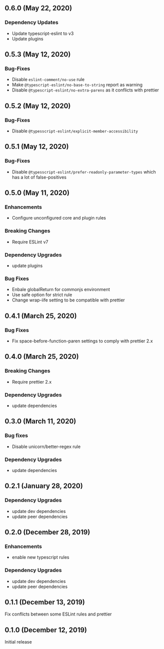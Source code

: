 ## 0.6.0 (May 22, 2020)

### Dependency Updates

* Update typescript-eslint to v3
* Update plugins

## 0.5.3 (May 12, 2020)

### Bug-Fixes

* Disable `eslint-comment/no-use` rule
* Make `@typescript-eslint/no-base-to-string` report as warning
* Disable `@typescript-eslint/no-extra-parens` as it conflicts with prettier

## 0.5.2 (May 12, 2020)

### Bug-Fixes

* Disable `@typesscript-eslint/explicit-member-accessibility`

## 0.5.1 (May 12, 2020)

### Bug-Fixes

* Disable `@typesscript-eslint/prefer-readonly-parameter-types` which has a lot of false-positives

## 0.5.0 (May 11, 2020)

### Enhancements

* Configure unconfigured core and plugin rules

### Breaking Changes

* Require ESLint v7

### Dependency Upgrades

* update plugins

### Bug Fixes

* Enbale globalReturn for commonjs environment
* Use safe option for strict rule
* Change wrap-iife setting to be compatible with prettier

## 0.4.1 (March 25, 2020)

### Bug Fixes

* Fix space-before-function-paren settings to comply with prettier 2.x

## 0.4.0 (March 25, 2020)

### Breaking Changes

* Require prettier 2.x

### Dependency Upgrades

* update dependencies

## 0.3.0 (March 11, 2020)

### Bug fixes

* Disable unicorn/better-regex rule

### Dependency Upgrades

* update dependencies

## 0.2.1 (January 28, 2020)

### Dependency Upgrades

* update dev dependencies
* update peer dependencies

## 0.2.0 (December 28, 2019)

### Enhancements

* enable new typescript rules

### Dependency Upgrades

* update dev dependencies
* update peer dependencies

## 0.1.1 (December 13, 2019)

Fix conflicts between some ESLint rules and prettier

## 0.1.0 (December 12, 2019)

Initial release
